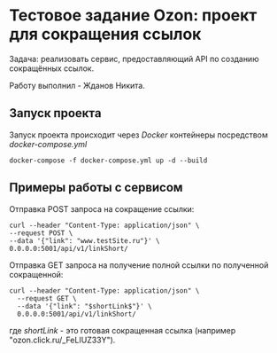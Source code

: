 # Тестовое задание Ozon: проект для сокращения ссылок 

Задача: реализовать сервис, предоставляющий API по созданию сокращённых ссылок.

Работу выполнил - Жданов Никита.

## Запуск проекта

Запуск проекта происходит через *Docker* контейнеры посредством *docker-compose.yml*
```
docker-compose -f docker-compose.yml up -d --build
```

## Примеры работы с сервисом

Отправка POST запроса на сокращение ссылки:
```
curl --header "Content-Type: application/json" \
--request POST \
--data '{"link": "www.testSite.ru"}' \
0.0.0.0:5001/api/v1/linkShort/
```


Отправка GET запроса на получение полной ссылки по полученной сокращенной:
```
curl --header "Content-Type: application/json" \
  --request GET \
  --data '{"link": "$shortLink$"}' \
  0.0.0.0:5001/api/v1/linkShort/
```
где *$shortLink$* - это готовая сокращенная ссылка (например "ozon.click.ru/_FeLIUZ33Y").
